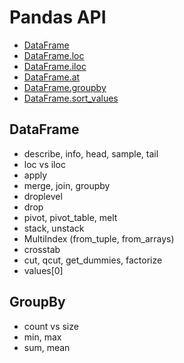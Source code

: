 # Pandas API

- [DataFrame](https://pandas.pydata.org/docs/reference/api/pandas.DataFrame.html)
- [DataFrame.loc](https://pandas.pydata.org/docs/reference/api/pandas.DataFrame.loc.html)
- [DataFrame.iloc](https://pandas.pydata.org/docs/reference/api/pandas.DataFrame.iloc.html)
- [DataFrame.at](https://pandas.pydata.org/docs/reference/api/pandas.DataFrame.at.html)
- [DataFrame.groupby](https://pandas.pydata.org/docs/reference/api/pandas.DataFrame.groupby.html)
- [DataFrame.sort_values](https://pandas.pydata.org/docs/reference/api/pandas.DataFrame.sort_values.html)

## DataFrame
- describe, info, head, sample, tail
- loc vs iloc
- apply
- merge, join, groupby
- droplevel
- drop
- pivot, pivot_table, melt
- stack, unstack
- MultiIndex (from_tuple, from_arrays)
- crosstab
- cut, qcut, get_dummies, factorize
- values[0]

## GroupBy
- count vs size
- min, max
- sum, mean
